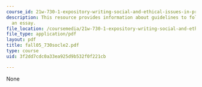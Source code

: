 ```yaml
---
course_id: 21w-730-1-expository-writing-social-and-ethical-issues-in-print-photography-and-film-fall-2005
description: This resource provides information about guidelines to follow while preparing
  an essay.
file_location: /coursemedia/21w-730-1-expository-writing-social-and-ethical-issues-in-print-photography-and-film-fall-2005/3f2dd7cdc0a33ea925d9b532f0f221cb_fall05_730socle2.pdf
file_type: application/pdf
layout: pdf
title: fall05_730socle2.pdf
type: course
uid: 3f2dd7cdc0a33ea925d9b532f0f221cb

---
```

None